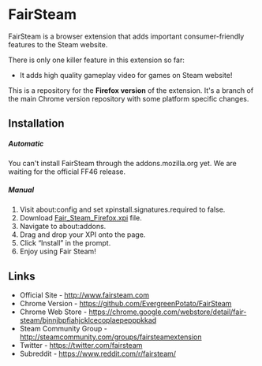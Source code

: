 # FairSteam
FairSteam is a browser extension that adds important consumer-friendly features to the Steam website.

There is only one killer feature in this extension so far: 
* It adds high quality gameplay video for games on Steam website! 

This is a repository for the **Firefox version** of the extension. It's a branch of the main Chrome version repository with some platform specific changes. 

## Installation

##### Automatic
You can't install FairSteam through the addons.mozilla.org yet. We are waiting for the official FF46 release.

##### Manual

1. Visit about:config and set xpinstall.signatures.required to false.
2. Download [Fair_Steam_Firefox.xpi](https://github.com/EvergreenPotato/Fair_Steam_Firefox/blob/master/FairSteam_Firefox_v1.0.8.xpi) file.
3. Navigate to about:addons.
4. Drag and drop your XPI onto the page.
5. Click “Install” in the prompt.
6. Enjoy using Fair Steam!


## Links

- Official Site - http://www.fairsteam.com
- Chrome Version - https://github.com/EvergreenPotato/FairSteam
- Chrome Web Store - https://chrome.google.com/webstore/detail/fair-steam/bjnnjbpfiahjcklcecoplaepepppkkad
- Steam Community Group - http://steamcommunity.com/groups/fairsteamextension
- Twitter - https://twitter.com/fairsteam
- Subreddit - https://www.reddit.com/r/fairsteam/